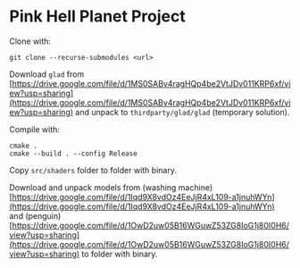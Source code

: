 # Pink Hell Planet Project

Clone with:

```
git clone --recurse-submodules <url>
```

Download `glad` from [https://drive.google.com/file/d/1MS0SABv4ragHQp4be2VtJDv011KRP6xf/view?usp=sharing](https://drive.google.com/file/d/1MS0SABv4ragHQp4be2VtJDv011KRP6xf/view?usp=sharing)
and unpack to `thirdparty/glad/glad` (temporary solution).

Compile with:

```
cmake .
cmake --build . --config Release
```

Copy `src/shaders` folder to folder with binary.

Download and unpack models from (washing machine) [https://drive.google.com/file/d/1Iqd9X8vdOz4EeJjR4xL109-a1jnuhWYn](https://drive.google.com/file/d/1Iqd9X8vdOz4EeJjR4xL109-a1jnuhWYn)
and (penguin) [https://drive.google.com/file/d/1OwD2uw05B16WGuwZ53ZG8IoG1j80I0H6/view?usp=sharing](https://drive.google.com/file/d/1OwD2uw05B16WGuwZ53ZG8IoG1j80I0H6/view?usp=sharing)
to folder with binary.
